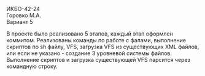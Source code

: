 ИКБО-42-24 \
Горовко М.А.\
Вариант 5

В проекте было реализовано 5 этапов, каждый этап оформлен коммитом.
Реализованы команды по работе с фалами, выполнение скриптов по sh файлу, VFS,
загрузка VFS из существующих XML файлов, или если не указано - 
создание 3 уровневой системы файлов.\
Выполнение скриптов и загрузка существующей VFS
парсится через командную строку.